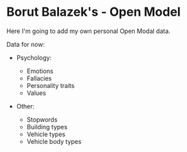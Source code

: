Borut Balazek's - Open Model
========

Here I'm going to add my own personal Open Modal data.

Data for now:

* Psychology:
  * Emotions
  * Fallacies
  * Personality traits
  * Values

* Other:
  * Stopwords
  * Building types
  * Vehicle types
  * Vehicle body types

